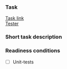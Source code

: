 ### Task

[Task link](https://andrey-tsvetkov.youtrack.cloud/issue/)  
[Tester](https://t.me/)

### Short task description

### Readiness conditions

- [ ] Unit-tests